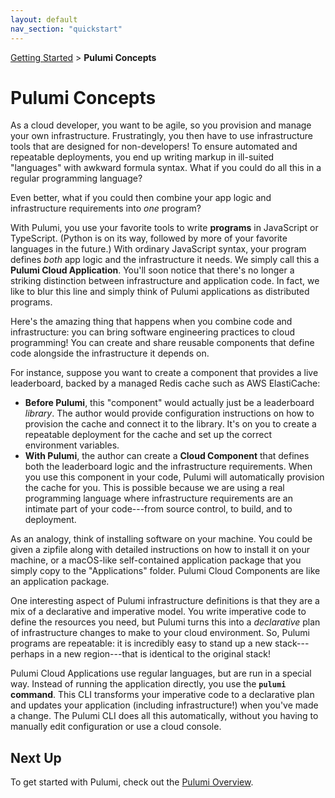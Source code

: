 ```yaml
---
layout: default 
nav_section: "quickstart"
---
```


<p><a href="/quickstart">Getting Started</a> &gt; <b>Pulumi Concepts</b></p>

# Pulumi Concepts

<!-- TODO: need to be consistent between usage of "Cloud Application" and "program"
I suggest coming up with a distinct term. I think this warrants category creation. -Donna
 -->

As a cloud developer, you want to be agile, so you provision and manage your own infrastructure. Frustratingly, you then have to use infrastructure tools that are designed for non-developers! To ensure automated and repeatable deployments, you end up writing markup in ill-suited "languages" with awkward formula syntax. What if you could do all this in a regular programming language?  

Even better, what if you could then combine your app logic and infrastructure requirements into *one* program?

With Pulumi, you use your favorite tools to write **programs** in JavaScript or TypeScript. (Python is on its way, followed by more of your favorite languages in the future.) With ordinary JavaScript syntax, your program defines *both* app logic and the infrastructure it needs. We simply call this a **Pulumi Cloud Application**. You'll soon notice that there's no longer a striking distinction between infrastructure and application code. In fact, we like to blur this line and simply think of Pulumi applications as distributed programs.

Here's the amazing thing that happens when you combine code and infrastructure: you can bring software engineering practices to cloud programming! You can create and share reusable components that define code alongside the infrastructure it depends on. 

For instance, suppose you want to create a component that provides a live leaderboard, backed by a managed Redis cache such as AWS ElastiCache:
- **Before Pulumi**, this "component" would actually just be a leaderboard *library*. The author would provide configuration instructions on how to provision the cache and connect it to the library. It's on you to create a repeatable deployment for the cache and set up the correct environment variables.
- **With Pulumi**, the author can create a **Cloud Component** that defines both the leaderboard logic and the infrastructure requirements. When you use this component in your code, Pulumi will automatically provision the cache for you. This is possible because we are using a real programming language where infrastructure requirements are an intimate part of your code---from source control, to build, and to deployment.

As an analogy, think of installing software on your machine. You could be given a zipfile along with detailed instructions on how to install it on your machine, or a macOS-like self-contained application package that you simply copy to the "Applications" folder. Pulumi Cloud Components are like an application package.

One interesting aspect of Pulumi infrastructure definitions is that they are a mix of a declarative and imperative model. You write imperative code to define the resources you need, but Pulumi turns this into a *declarative* plan of infrastructure changes to make to your cloud environment. So, Pulumi programs are repeatable: it is incredibly easy to stand up a new stack---perhaps in a new region---that is identical to the original stack!

<!-- TODO: how are CLIs usually introduced? Name of CLI or name of product?  -->
Pulumi Cloud Applications use regular languages, but are run in a special way. Instead of running the application directly, you use the **`pulumi` command**. This CLI transforms your imperative code to a declarative plan and updates your application (including infrastructure!) when you've made a change. The Pulumi CLI does all this automatically, without you having to manually edit configuration or use a cloud console.

## Next Up

To get started with Pulumi, check out the [Pulumi Overview](./overview.html).